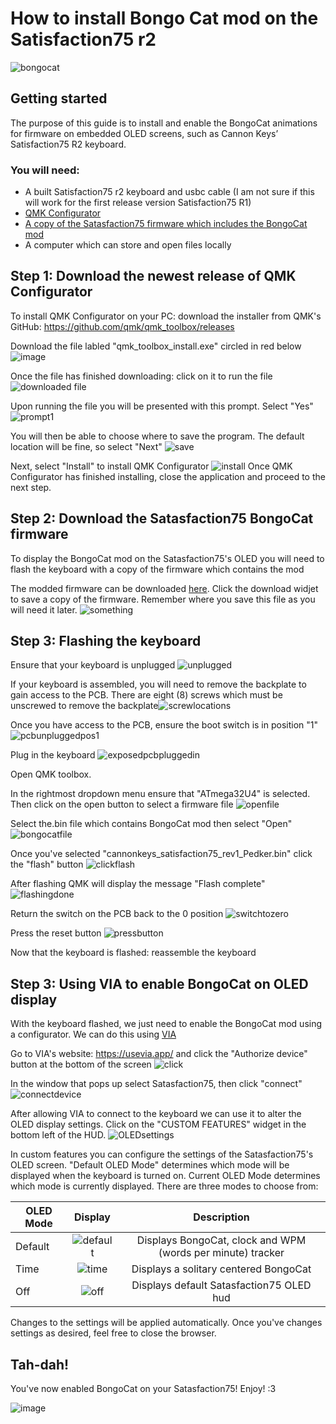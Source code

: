 
# How to install Bongo Cat mod on the Satisfaction75 r2 

![bongocat](https://upload.wikimedia.org/wikipedia/commons/9/97/Bongo_Cat_Redraw.png#center)

## Getting started
The purpose of this guide is to install and enable the BongoCat animations for firmware on embedded OLED screens, such as Cannon Keys’ Satisfaction75 R2 keyboard. 

### You will need:
* A built Satisfaction75 r2 keyboard and usbc cable (I am not sure if this will work for the first release version Satisfaction75 R1)
* [QMK Configurator](https://docs.qmk.fm/#/)
* [A copy of the Satasfaction75 firmware which includes the BongoCat mod](https://github.com/pedker/OLED-BongoCat-Revision/blob/main/cannonkeys_satisfaction75_rev1_Pedker.bin) 
* A computer which can store and open files locally

## Step 1: Download the newest release of QMK Configurator
To install QMK Configurator on your PC: download the installer from QMK's GitHub: https://github.com/qmk/qmk_toolbox/releases

Download the file labled "qmk_toolbox_install.exe" circled in red below 
![image](https://cdn.discordapp.com/attachments/552500104678998016/1122240559600377886/image.png)

Once the file has finished downloading: click on it to run the file
![downloaded file](https://cdn.discordapp.com/attachments/552500104678998016/1122251937178468484/image.png)

Upon running the file you will be presented with this prompt. Select "Yes" ![prompt1](https://cdn.discordapp.com/attachments/552500104678998016/1122252255471603824/Untitled-1.jpg)

You will then be able to choose where to save the program. The default location will be fine, so select "Next"
![save](https://cdn.discordapp.com/attachments/552500104678998016/1122252220021354676/2.jpg)

Next, select "Install" to install QMK Configurator ![install](https://cdn.discordapp.com/attachments/552500104678998016/1122252220344324147/3.jpg)
Once QMK Configurator has finished installing, close the application and proceed to the next step. 

## Step 2: Download the Satasfaction75 BongoCat firmware

To display the BongoCat mod on the Satasfaction75's OLED you will need to flash the keyboard with a copy of the firmware which contains the mod

The modded firmware can be downloaded [here](https://github.com/pedker/OLED-BongoCat-Revision/blob/main/cannonkeys_satisfaction75_rev1_Pedker.bin). Click the download widjet to save a copy of the firmware. Remember where you save this file as you will need it later. 
![something](https://cdn.discordapp.com/attachments/552500104678998016/1123785416064122930/mod.JPG) 

## Step 3: Flashing the keyboard
Ensure that your keyboard is unplugged ![unplugged](https://cdn.discordapp.com/attachments/552500104678998016/1122264506693861447/IMG_2092.jpg)

If your keyboard is assembled, you will need to remove the backplate to gain access to the PCB. There are eight (8) screws which must be unscrewed to remove the backplate![screwlocations](https://cdn.discordapp.com/attachments/552500104678998016/1122266891201822800/DWADASDASD.png)

Once you have access to the PCB, ensure the boot switch is in position "1" ![pcbunpluggedpos1](https://cdn.discordapp.com/attachments/552500104678998016/1122267486864281640/switch1unplugged.png)

Plug in the keyboard ![exposedpcbpluggedin](https://cdn.discordapp.com/attachments/552500104678998016/1122263547586564156/IMG_2088.jpg)

Open QMK toolbox. 

In the rightmost dropdown menu ensure that "ATmega32U4" is selected. Then click on the open button to select a firmware file ![openfile](https://cdn.discordapp.com/attachments/552500104678998016/1122280796192002068/openfileinqmk.jpg)

Select the.bin file which contains BongoCat mod then select "Open" ![bongocatfile](https://cdn.discordapp.com/attachments/552500104678998016/1122330964404752444/image.png) 

Once you've selected "cannonkeys_satisfaction75_rev1_Pedker.bin" click the "flash" button ![clickflash](https://cdn.discordapp.com/attachments/552500104678998016/1122280795554463754/clickflash.jpg)

After flashing QMK will display the message "Flash complete" ![flashingdone](https://cdn.discordapp.com/attachments/552500104678998016/1122291809020821605/flashingdone.JPG)

Return the switch on the PCB back to the 0 position ![switchtozero](https://cdn.discordapp.com/attachments/552500104678998016/1122333569432424510/switchbackto0.png)

Press the reset button ![pressbutton](https://cdn.discordapp.com/attachments/552500104678998016/1122333717696876544/pressbutton.png)

Now that the keyboard is flashed: reassemble the keyboard

## Step 3: Using VIA to enable BongoCat on OLED display
With the keyboard flashed, we just need to enable the BongoCat mod using a configurator. We can do this using [VIA](https://usevia.app/)

Go to VIA's website: https://usevia.app/ and click the "Authorize device" button at the bottom of the screen ![click](https://cdn.discordapp.com/attachments/552500104678998016/1123774274902167643/1.png)

In the window that pops up select Satasfaction75, then click "connect" ![connectdevice](https://cdn.discordapp.com/attachments/552500104678998016/1123775222055710801/2.png)

After allowing VIA to connect to the keyboard we can use it to alter the OLED display settings. Click on the "CUSTOM FEATURES" widget in the bottom left of the HUD. ![OLEDsettings](https://cdn.discordapp.com/attachments/552500104678998016/1123776010391924786/3.JPG) 



In custom features you can configure the settings of the Satasfaction75's OLED screen. "Default OLED Mode" determines which mode will be displayed when the keyboard is turned on. Current OLED Mode determines which mode is currently displayed. There are three modes to choose from:

| OLED Mode | Display | Description
| ------------- |:-------------:| :---------: | 
| Default | ![default](https://cdn.discordapp.com/attachments/552500104678998016/1123737872160260116/image.png) | Displays BongoCat, clock and WPM (words per minute) tracker
| Time | ![time](https://cdn.discordapp.com/attachments/552500104678998016/1123737748164071464/image.png) | Displays a solitary centered BongoCat
| Off | ![off](https://cdn.discordapp.com/attachments/552500104678998016/1123737805357592637/image.png) |Displays default Satasfaction75 OLED hud

Changes to the settings will be applied automatically. Once you've changes settings as desired, feel free to close the browser.  

## Tah-dah!
You've now enabled BongoCat on your Satasfaction75! Enjoy! :3

![image](https://cdn.discordapp.com/attachments/552500104678998016/1122238367854231642/IMG_2076__1__AdobeExpress_AdobeExpress_AdobeExpress.gif)


